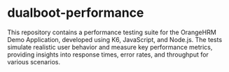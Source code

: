 # dualboot-performance
This repository contains a performance testing suite for the OrangeHRM Demo Application, developed using K6, JavaScript, and Node.js. The tests simulate realistic user behavior and measure key performance metrics, providing insights into response times, error rates, and throughput for various scenarios.
